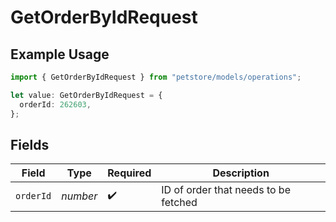 # GetOrderByIdRequest

## Example Usage

```typescript
import { GetOrderByIdRequest } from "petstore/models/operations";

let value: GetOrderByIdRequest = {
  orderId: 262603,
};
```

## Fields

| Field                                | Type                                 | Required                             | Description                          |
| ------------------------------------ | ------------------------------------ | ------------------------------------ | ------------------------------------ |
| `orderId`                            | *number*                             | :heavy_check_mark:                   | ID of order that needs to be fetched |
